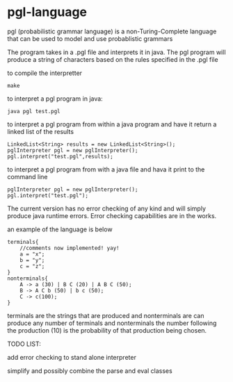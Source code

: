 pgl-language
============
pgl (probabilistic grammar language) is a non-Turing-Complete language that can be used to model and use probablistic
grammars

The program takes in a .pgl file and interprets it in java. The pgl program 
will produce a string of characters based on the rules specified in the .pgl file

to compile the interpretter

    make
    
to interpret a pgl program in java:

    java pgl test.pgl

to interpret a pgl program from within a java program and have it return a linked list of the results

    LinkedList<String> results = new LinkedList<String>();
    pglInterpreter pgl = new pglInterpreter();
    pgl.interpret("test.pgl",results);
    
to interpret a pgl program from with a java file and hava it print to the command line

    pglInterpreter pgl = new pglInterpreter();
    pgl.interpret("test.pgl");

The current version has no error checking of any kind and will simply produce java runtime errors. Error checking
capabilities are in the works.

an example of the language is below


    terminals{
        //comments now implemented! yay!
        a = "x";
        b = "y";
        c = "z";
    }
    nonterminals{
        A -> a (30) | B C (20) | A B C (50);
        B -> A C b (50) | b c (50);
        C -> c(100);
    }


terminals are the strings that are produced and nonterminals are can produce any number of terminals and nonterminals
the number following the production (10) is the probability of that production being chosen.

TODO LIST:

add error checking to stand alone interpreter

simplify and possibly combine the parse and eval classes
